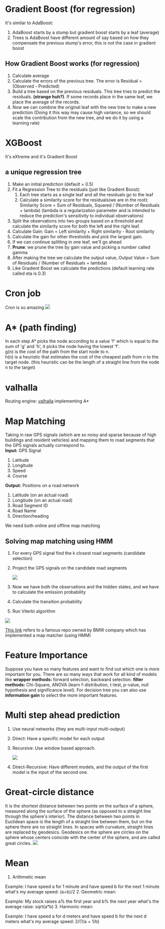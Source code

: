 # Gradient Boost (for regression)

It's similar to AdaBoost:

1. AdaBoost starts by a stump but gradient boost starts by a leaf (average)
2. Trees is AdaBoost have different amount of say based on how they compensate the previous stump's error, this is not
   the case in gradient boost

## How Gradient Boost works (for regression)

1. Calculate average
2. Calculate the errors of the previous tree. The error is Residual = (Observed - Predicted)
3. Build a tree based on the previous residuals. This tree tries to predict the residuals. **(strange huh?)**. If some
   records place in the same leaf, we place the average of the records.
4. Now we can combine the original leaf with the new tree to make a new prediction (Doing it this way may cause high
   variance, so we should scale the contribution from the new tree, and we do it by using a learning rate)

# XGBoost

It's eXtreme and it's Gradient Boost

## a unique regression tree

1. Make an initial prediction (default = 0.5)
2. Fit a Regression Tree to the residuals (just like Gradient Boost):
   1. Each tree starts as a single leaf and all the residuals go to the leaf
   2. Calculate a similarity score for the residuals(we are in the root): Similarity Score = Sum of Residuals, Squared / (Number of Residuals + lambda)
      (lambda is a regularization parameter and is intended to reduce the prediction's sensitivity to individual observations)
3. Split the observations into two groups based on a threshold and calculate the similarity score for both the left and the
   right leaf.
4. Calculate Gain: Gain = Left similarity + Right similarity - Root similarity
5. Calculate the gain for other thresholds and pick the largest gain.
6. If we can continue splitting in one leaf, we'll go ahead
7. **Prune**: we prune the tree by gain value and picking a number called gamma
8. After making the tree we calculate the output value, Output Value = Sum of Residuals / (Number of Residuals + lambda)
9. Like Gradient Boost we calculate the predictions (default learning rate called eta is 0.3)

# Cron job

Cron is so amazing
![](images/cron.png)

# A\* (path finding)

In each step A\* picks the node according to a value 'f' which is equal to the sum of 'g' and 'h', it picks the node
having the lowest 'f'.<br/>
g(n) is the cost of the path from the start node to n.<br/>
h(n) is a heuristic that estimates the cost of the cheapest path from n to the target node. (this heuristic can be the
length of a straight line from the node n to the target)

# valhalla

Routing engine: [valhalla](https://github.com/valhalla/valhalla) implementing A\*

# Map Matching

Taking in raw GPS signals (which are so noisy and sparse because of high buildings and resident vehicles) and mapping
them to road segments that the GPS signals actually correspond to.<br/>
**Input:** GPS Signal

1. Latitude
2. Longitude
3. Speed
4. Course

**Output:** Positions on a road network

1. Latitude (on an actual road)
2. Longitude (on an actual road)
3. Road Segment ID
4. Road Name
5. Direction/heading

We need both online and offline map matching

## Solving map matching using HMM

1. For every GPS signal find the k closest road segments (candidate selection)
2. Project the GPS signals on the candidate road segments

   ![](images/mapMatch.png)

3. Now we have both the observations and the hidden states, and we have to calculate the emission probability
4. Calculate the transition probability
5. Run Viterbi algorithm

![](images/hmm.png)

[This link](https://github.com/bmwcarit/barefoot) refers to a famous repo owned by BMW company which has implemented a
map matcher (using HMM)

# Feature Importance

Suppose you have so many features and want to find out which one is more important for you. There are so many ways that
work for all kind of models like **wrapper methods:** forward selection, backward selection. **filter methods:**
Chi-Square, ANOVA (learn f-distribution, t-test, p-value, null hypothesis and significance level). For decision tree
you can also use **information gain** to select the more important features.

# Multi step ahead prediction

1. Use neural networks (they are multi-input multi-output)
2. Direct: Have a specific model for each output
3. Recursive: Use window based approach.

   ![](images/recursive.png)

4. Direct-Recursive: Have different models, and the output of the first model is the input of the second one.

# Great-circle distance

It is the shortest distance between two points on the surface of a sphere, measured along the surface of the sphere (as
opposed to a straight line through the sphere's interior). The distance between two points in Euclidean space is the
length of a straight line between them, but on the sphere there are no straight lines. In spaces with curvature, straight
lines are replaced by geodesics. Geodesics on the sphere are circles on the sphere whose centers coincide with the center
of the sphere, and are called great circles.
![](images/gc.png)

# Mean

1. Arithmetic mean

Example: I have speed a for 1 minute and have speed b for the next 1 minute what's my average speed: (a+b)/2 2. Geometric mean:

Example: My stock raises a% the first year and b% the next year what's the average raise: sqrt(a\*b) 3. Harmonic mean:

Example: I have speed a for d meters and have speed b for the next d meters what's my average speed: 2/(1/a + 1/b)
